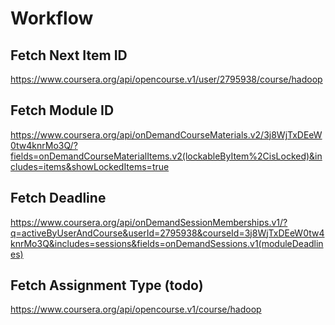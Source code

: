 # Workflow

## Fetch Next Item ID
https://www.coursera.org/api/opencourse.v1/user/2795938/course/hadoop

## Fetch Module ID
https://www.coursera.org/api/onDemandCourseMaterials.v2/3j8WjTxDEeW0tw4knrMo3Q/?fields=onDemandCourseMaterialItems.v2(lockableByItem%2CisLocked)&includes=items&showLockedItems=true

## Fetch Deadline
https://www.coursera.org/api/onDemandSessionMemberships.v1/?q=activeByUserAndCourse&userId=2795938&courseId=3j8WjTxDEeW0tw4knrMo3Q&includes=sessions&fields=onDemandSessions.v1(moduleDeadlines)

## Fetch Assignment Type (todo)
https://www.coursera.org/api/opencourse.v1/course/hadoop